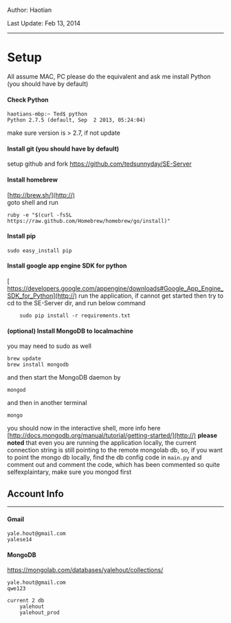 Author:         Haotian

Last Update:    Feb 13, 2014 

----
# Setup

All assume MAC, PC please do the equivalent and ask me 
install Python (you should have by default)

#### Check Python
    
    haotians-mbp:~ Ted$ python 
    Python 2.7.5 (default, Sep  2 2013, 05:24:04)
make sure version is > 2.7, if not update

#### Install git (you should have by default)
setup github and fork
[https://github.com/tedsunnyday/SE-Server
](http://)

#### Install homebrew 
[http://brew.sh/](http://)    
goto shell and run 

    ruby -e "$(curl -fsSL https://raw.github.com/Homebrew/homebrew/go/install)"

#### Install pip

    sudo easy_install pip


#### Install google app engine SDK for python
[    https://developers.google.com/appengine/downloads#Google_App_Engine_SDK_for_Python](http://)
run the application, if cannot get started then try to cd to the SE-Server dir, and run below command

        sudo pip install -r requirements.txt

#### (optional) Install MongoDB to localmachine

you may need to sudo as well

    brew update
    brew install mongodb
and then start the MongoDB daemon by 
	
	mongod

and then in another terminal 

	mongo
    
you should now in the interactive shell, more info here    [http://docs.mongodb.org/manual/tutorial/getting-started/](http://)
**please noted** that even you are running the application locally, the current connection string is still pointing to the remote mongolab db, so, if you want to point the mongo db locally, find the db config code in `main.py` and
comment out and comment the code, which has been commented so quite selfexplaintary, make sure you mongod first



## Account Info
---

#### Gmail

    yale.hout@gmail.com
    yalese14

#### MongoDB

https://mongolab.com/databases/yalehout/collections/
	
	yale.hout@gmail.com
	qwe123

    current 2 db
        yalehout
        yalehout_prod

